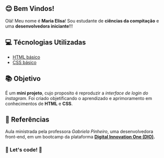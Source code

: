 ##  :blush: Bem Vindos! 

Olá! Meu nome é **Maria Elisa**! 
Sou estudante de **ciências da compitação** e uma **desenvolvedora iniciante**!!!

## :computer: Técnologias Utilizadas
* [HTML básico](https://www.w3schools.com/html/)
* [CSS básico](https://developer.mozilla.org/pt-BR/docs/Web/CSS)

## :books: Objetivo
É um **mini projeto**, cujo proposito é reproduzir a *interface de login do instagram*. Foi criado objetificando o aprendizado e aprimoramento em conhecimentos de **HTML** e **CSS**.

## :round_pushpin: Referências
Aula ministrada pela professora *Gabriela Pinheiro*, uma desenvolvedora front-end, em um bootcamp da plataforma **[Digital Innovation One (DIO)](https://digitalinnovation.one/ "Digital Innovation One (DIO)").**

### 🚀 Let's code! 🚀
